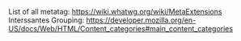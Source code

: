 List of all metatag: https://wiki.whatwg.org/wiki/MetaExtensions  
Interssantes Grouping:
https://developer.mozilla.org/en-US/docs/Web/HTML/Content_categories#main_content_categories